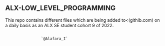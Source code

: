 ## ALX-LOW_LEVEL_PROGRAMMING

This repo contains different files which are being added to<(githib.com)  on a daily basis as an ALX SE student cohort 9 of 2022.
```

				`@Alafara_I`
